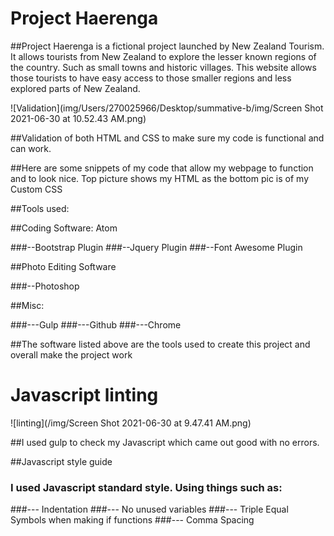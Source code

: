 # Project Haerenga

##Project Haerenga is a fictional project launched by New Zealand Tourism. It allows tourists from New Zealand to explore the lesser known regions of the country. Such as small towns and historic villages. This website allows those tourists to have easy access to those smaller regions and less explored parts of New Zealand.


![Validation](img/Users/270025966/Desktop/summative-b/img/Screen Shot 2021-06-30 at 10.52.43 AM.png)

##Validation of both HTML and CSS to make sure my code is functional and can work.



##Here are some snippets of my code that allow my webpage to function and to look nice. Top picture shows my HTML as the bottom pic is of my Custom CSS


##Tools used:

##Coding Software: Atom

###--Bootstrap Plugin
###--Jquery Plugin
###--Font Awesome Plugin

##Photo Editing Software

###--Photoshop

##Misc:

###---Gulp
###---Github
###---Chrome

##The software listed above are the tools used to create this project and overall make the project work


# Javascript linting


![linting](/img/Screen Shot 2021-06-30 at 9.47.41 AM.png)


##I used gulp to check my Javascript which came out good with no errors.

##Javascript style guide

### I used Javascript standard style. Using things such as:

###--- Indentation
###--- No unused variables
###--- Triple Equal Symbols when making if functions
###--- Comma Spacing
